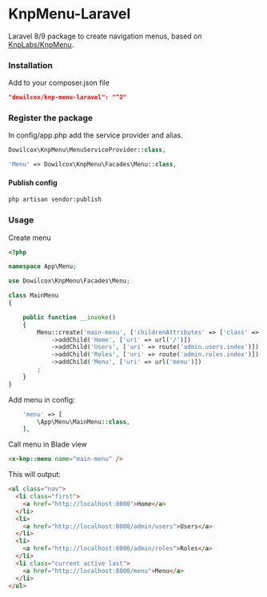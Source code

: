 KnpMenu-Laravel
============
Laravel 8/9 package to create navigation menus, based on [KnpLabs/KnpMenu](https://github.com/KnpLabs/KnpMenu).

### Installation
Add to your composer.json file
```json
"dowilcox/knp-menu-laravel": "^2"
```

### Register the package

In config/app.php add the service provider and alias.

```php
Dowilcox\KnpMenu\MenuServiceProvider::class,
```

```php
'Menu' => Dowilcox\KnpMenu\Facades\Menu::class,
```

#### Publish config
```bash
php artisan vendor:publish
```

### Usage

Create menu
```php
<?php

namespace App\Menu;

use Dowilcox\KnpMenu\Facades\Menu;

class MainMenu
{

    public function __invoke()
    {
        Menu::create('main-menu', ['childrenAttributes' => ['class' => 'nav']])
            ->addChild('Home', ['uri' => url('/')])
            ->addChild('Users', ['uri' => route('admin.users.index')])
            ->addChild('Roles', ['uri' => route('admin.roles.index')])
            ->addChild('Menu', ['uri' => url('menu')])
        ;
    }
}
```
Add menu in config:
```php
    'menu' => [
        \App\Menu\MainMenu::class,
    ],
```
Call menu in Blade view
```html
<x-knp::menu name="main-menu" />
```

This will output:
```html
<ul class="nav">
  <li class="first">
    <a href="http://localhost:8000">Home</a>
  </li>
  <li>
    <a href="http://localhost:8000/admin/users">Users</a>
  </li>
  <li>
    <a href="http://localhost:8000/admin/roles">Roles</a>
  </li>
  <li class="current active last">
    <a href="http://localhost:8000/menu">Menu</a>
  </li>
</ul>
```
